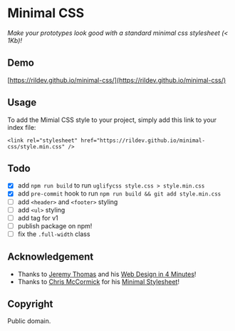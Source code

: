 # Minimal CSS

*Make your prototypes look good with a standard minimal css stylesheet (< 1Kb)!*

## Demo

[https://rildev.github.io/minimal-css/](https://rildev.github.io/minimal-css/)

## Usage

To add the Mimial CSS style to your project, simply add this link to your index file:

```
<link rel="stylesheet" href="https://rildev.github.io/minimal-css/style.min.css" />
```

## Todo

- [x] add `npm run build` to run `uglifycss style.css > style.min.css`
- [x] add `pre-commit` hook to run `npm run build && git add style.min.css`
- [ ] add `<header>` and `<footer>` styling
- [ ] add `<ul>` styling
- [ ] add tag for v1
- [ ] publish package on npm!
- [ ] fix the `.full-width` class

## Acknowledgement

- Thanks to [Jeremy Thomas](https://jgthms.com/) and his [Web Design in 4 Minutes](https://jgthms.com/web-design-in-4-minutes/)!
- Thanks to [Chris McCormick](https://github.com/chr15m) for his [Minimal Stylesheet](https://github.com/chr15m/minimal-stylesheet)!


## Copyright

Public domain.
